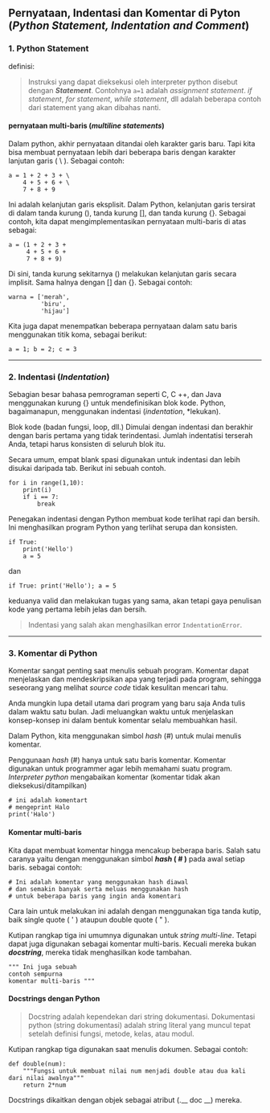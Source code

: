 ## Pernyataan, Indentasi dan Komentar di Pyton (__*Python Statement, Indentation and Comment*__)
### 1. Python Statement
definisi:
> Instruksi yang dapat dieksekusi oleh interpreter python disebut dengan
> _**Statement**_. Contohnya `a=1` adalah _assignment statement_. _if statement_, _for statement_, _while statement_, dll adalah beberapa contoh dari statement yang akan dibahas nanti.
#### pernyataan multi-baris (_multiline statements_)
Dalam python, akhir pernyataan ditandai oleh karakter garis baru. Tapi kita bisa membuat pernyataan lebih dari beberapa baris dengan karakter lanjutan garis ( \ ). Sebagai contoh:
```
a = 1 + 2 + 3 + \
	4 + 5 + 6 + \
	7 + 8 + 9
```
Ini adalah kelanjutan garis eksplisit. Dalam Python, kelanjutan garis tersirat di dalam tanda kurung (), tanda kurung [], dan tanda kurung {}. Sebagai contoh, kita dapat mengimplementasikan pernyataan multi-baris di atas sebagai:

```
a = (1 + 2 + 3 +
     4 + 5 + 6 +
     7 + 8 + 9)
```

Di sini, tanda kurung sekitarnya () melakukan kelanjutan garis secara implisit. Sama halnya dengan [] dan {}. Sebagai contoh:
```
warna = ['merah',
         'biru',
         'hijau']
```
Kita juga dapat menempatkan beberapa pernyataan dalam satu baris menggunakan titik koma, sebagai berikut:
```
a = 1; b = 2; c = 3
```
-----------------------
### 2. Indentasi (_Indentation_)
Sebagian besar bahasa pemrograman seperti C, C ++, dan Java menggunakan kurung {} untuk mendefinisikan blok kode. Python, bagaimanapun, menggunakan indentasi (_indentation_, *lekukan).

Blok kode (badan fungsi, loop, dll.) Dimulai dengan indentasi dan berakhir dengan baris pertama yang tidak terindentasi. Jumlah indentatisi terserah Anda, tetapi harus konsisten di seluruh blok itu.

Secara umum, empat blank spasi digunakan untuk indentasi dan lebih disukai daripada tab. Berikut ini sebuah contoh.
```
for i in range(1,10):
    print(i)
    if i == 7:
        break
```

Penegakan indentasi dengan Python membuat kode terlihat rapi dan bersih. Ini menghasilkan program Python yang terlihat serupa dan konsisten.
```
if True:
    print('Hello')
    a = 5
```
dan
```
if True: print('Hello'); a = 5
```
keduanya valid dan melakukan tugas yang sama, akan tetapi gaya penulisan kode yang pertama lebih jelas dan bersih.

> Indentasi yang salah akan menghasilkan error `IndentationError`.
---
### 3.  Komentar di Python
Komentar sangat penting saat menulis sebuah program. Komentar dapat menjelaskan dan mendeskripsikan apa yang terjadi pada program, sehingga seseorang yang melihat _source code_ tidak kesulitan mencari tahu.

Anda mungkin lupa detail utama dari program yang baru saja Anda tulis dalam waktu satu bulan. Jadi meluangkan waktu untuk menjelaskan konsep-konsep ini dalam bentuk komentar selalu membuahkan hasil.

Dalam Python, kita menggunakan simbol _hash_ (#) untuk mulai menulis komentar.

Penggunaan _hash_ (#) hanya untuk satu baris komentar. Komentar digunakan untuk programmer agar lebih memahami suatu program. _Interpreter python_ mengabaikan komentar (komentar tidak akan dieksekusi/ditampilkan)
```
# ini adalah komentart
# mengeprint Halo
print('Halo')
```
#### Komentar multi-baris
Kita dapat membuat komentar hingga mencakup beberapa baris. Salah satu caranya yaitu dengan menggunakan simbol **_hash_ ( # )** pada awal setiap baris. sebagai contoh:
```
# Ini adalah komentar yang menggunakan hash diawal
# dan semakin banyak serta meluas menggunakan hash 
# untuk beberapa baris yang ingin anda komentari
```

Cara lain untuk melakukan ini adalah dengan menggunakan tiga tanda kutip, baik single quote ( ' ) ataupun double quote ( " ).

Kutipan rangkap tiga ini umumnya digunakan untuk _string multi-line_. Tetapi dapat juga digunakan sebagai komentar multi-baris. Kecuali mereka bukan _**docstring**_, mereka tidak menghasilkan kode tambahan.
```
""" Ini juga sebuah
contoh sempurna
komentar multi-baris """
```


#### Docstrings dengan Python
> Docstring adalah kependekan dari string dokumentasi.
>Dokumentasi python (string dokumentasi) adalah string literal yang muncul tepat setelah definisi fungsi, metode, kelas, atau modul.

Kutipan rangkap tiga digunakan saat menulis dokumen. Sebagai contoh:
```
def double(num):
    """Fungsi untuk membuat nilai num menjadi double atau dua kali dari nilai awalnya"""
    return 2*num
```
Docstrings dikaitkan dengan objek sebagai atribut (.__ doc __) mereka.